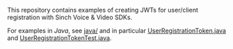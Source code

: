 This repository contains examples of creating JWTs for user/client registration with Sinch Voice & Video SDKs.

For examples in _Java_, see [java/](./java/) and in particular [UserRegistrationToken.java](./java/src/main/java/com/sinch/rtc/examples/ocra/auth/UserRegistrationToken.java) and [UserRegistrationTokenTest.java](java/src/test/java/com/sinch/rtc/examples/ocra/auth/UserRegistrationTokenTest.java).
